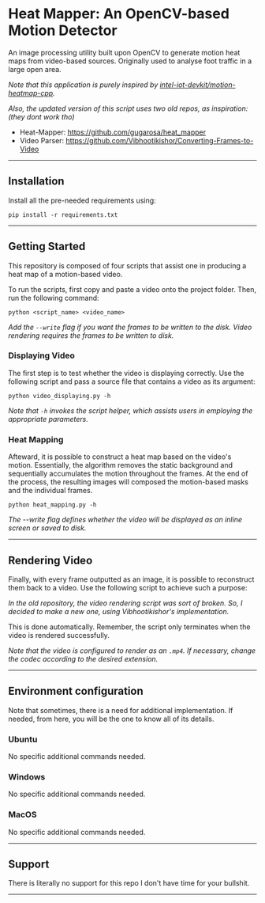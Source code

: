 # Heat Mapper: An OpenCV-based Motion Detector

An image processing utility built upon OpenCV to generate motion heat maps from video-based sources. Originally used to analyse foot traffic in a large open area.

*Note that this application is purely inspired by [intel-iot-devkit/motion-heatmap-cpp](https://github.com/intel-iot-devkit/motion-heatmap-cpp).*

*Also, the updated version of this script uses two old repos, as inspiration: (they dont work tho)*
  - Heat-Mapper: https://github.com/gugarosa/heat_mapper
  - Video Parser: https://github.com/Vibhootikishor/Converting-Frames-to-Video

---

## Installation

Install all the pre-needed requirements using:

```pip install -r requirements.txt```

---

## Getting Started

This repository is composed of four scripts that assist one in producing a heat map of a motion-based video.

To run the scripts, first copy and paste a video onto the project folder. Then, run the following command:

```python <script_name> <video_name> ```

*Add the ```--write``` flag if you want the frames to be written to the disk. Video rendering requires the frames to be written to disk.*

### Displaying Video

The first step is to test whether the video is displaying correctly. Use the following script and pass a source file that contains a video as its argument:

```python video_displaying.py -h```

*Note that `-h` invokes the script helper, which assists users in employing the appropriate parameters.*

### Heat Mapping

Afteward, it is possible to construct a heat map based on the video's motion. Essentially, the algorithm removes the static background and sequentially accumulates the motion throughout the frames. At the end of the process, the resulting images will composed the motion-based masks and the individual frames.

```python heat_mapping.py -h```

*The --write flag defines whether the video will be displayed as an inline screen or saved to disk.*

---
## Rendering Video

Finally, with every frame outputted as an image, it is possible to reconstruct them back to a video. Use the following script to achieve such a purpose:

*In the old repository, the video rendering script was sort of broken. So, I decided to make a new one, using Vibhootikishor's implementation.*

This is done automatically. Remember, the script only terminates when the video is rendered successfully.

*Note that the video is configured to render as an `.mp4`. If necessary, change the codec according to the desired extension.*

---

## Environment configuration

Note that sometimes, there is a need for additional implementation. If needed, from here, you will be the one to know all of its details.

### Ubuntu

No specific additional commands needed.

### Windows

No specific additional commands needed.

### MacOS

No specific additional commands needed.

---

## Support

There is literally no support for this repo I don't have time for your bullshit.

---
